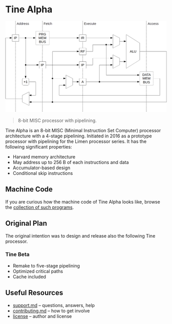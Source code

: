 # Tine Alpha

![Tine Alpha pipeline](doc/img/pipeline.png)

> 8-bit MISC processor with pipelining.

Tine Alpha is an 8-bit MISC (Minimal Instruction Set Computer) processor architecture with a 4-stage pipelining. Initiated in 2016 as a prototype processor with pipelining for the Limen processor series. It has the following significant properties:

* Harvard memory architecture
* May address up to 256 B of each instructions and data
* Accumulator-based design
* Conditional skip instructions

## Machine Code

If you are curious how the machine code of Tine Alpha looks like, browse the [collection of such programs](sw).

## Original Plan

The original intention was to design and release also the following Tine processor.

### Tine Beta

* Remake to five-stage pipelining
* Optimized critical paths
* Cache included

## Useful Resources

* [support.md](support.md) – questions, answers, help
* [contributing.md](contributing.md) – how to get involve
* [license](license) – author and license
